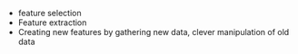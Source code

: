 - feature selection
- Feature extraction
- Creating new features by gathering new data, clever manipulation of old data